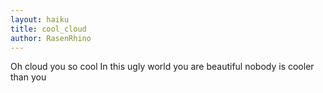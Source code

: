 ```yaml
---
layout: haiku
title: cool_cloud
author: RasenRhino
---
```

Oh cloud you so cool
In this ugly world you are beautiful
nobody is cooler than you